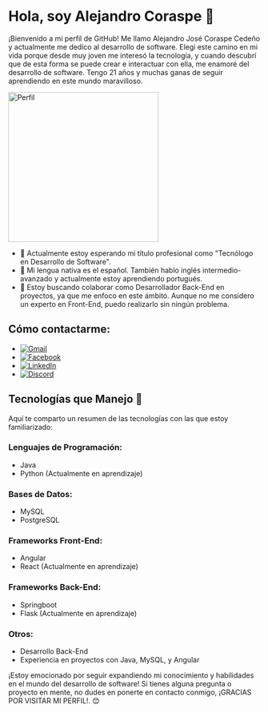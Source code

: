 # Hola, soy Alejandro Coraspe 👋

¡Bienvenido a mi perfil de GitHub! Me llamo Alejandro José Coraspe Cedeño y actualmente me dedico al desarrollo de software. Elegí este camino en mi vida porque desde muy joven me interesó la tecnología, y cuando descubrí que de esta forma se puede crear e interactuar con ella, me enamoré del desarrollo de software. Tengo 21 años y muchas ganas de seguir aprendiendo en este mundo maravilloso.

<img src="https://scontent.fcue3-1.fna.fbcdn.net/v/t1.6435-9/173829190_466003847983167_7727668210667380514_n.jpg?_nc_cat=102&ccb=1-7&_nc_sid=be3454&_nc_ohc=p8nNP4Fnaq0AX_flIXG&_nc_ht=scontent.fcue3-1.fna&oh=00_AfDQys3pjTtnalkB2UPL_qtYaYPdthUevnV_85flCuf5bQ&oe=65C678E7" alt="Perfil" width="300" height="300">

- 🔭 Actualmente estoy esperando mi título profesional como "Tecnólogo en Desarrollo de Software".
- 🌱 Mi lengua nativa es el español. También hablo inglés intermedio-avanzado y actualmente estoy aprendiendo portugués.
- 👯 Estoy buscando colaborar como Desarrollador Back-End en proyectos, ya que me enfoco en este ámbito. Aunque no me considero un experto en Front-End, puedo realizarlo sin ningún problema.

## Cómo contactarme:

- [![Gmail](https://img.shields.io/badge/Gmail-D14836?style=for-the-badge&logo=gmail&logoColor=white)](mailto:coraspe.alejandro2@gmail.com)
- [![Facebook](https://img.shields.io/badge/Facebook-1877F2?style=for-the-badge&logo=facebook&logoColor=white)](https://www.facebook.com/alejandro.coraspe.56)
- [![LinkedIn](https://img.shields.io/badge/LinkedIn-0077B5?style=for-the-badge&logo=linkedin&logoColor=white)](https://linkedin.com/in/alejandro-coraspe-a7176a242)
- [![Discord](https://img.shields.io/badge/Discord-7289DA?style=for-the-badge&logo=discord&logoColor=white)](discordapp.com/users/599778645455667220)

## Tecnologías que Manejo 🚀

Aquí te comparto un resumen de las tecnologías con las que estoy familiarizado:

### Lenguajes de Programación:
- Java
- Python (Actualmente en aprendizaje)

### Bases de Datos:
- MySQL
- PostgreSQL

### Frameworks Front-End:
- Angular
- React (Actualmente en aprendizaje)

### Frameworks Back-End:
- Springboot
- Flask (Actualmente en aprendizaje)

### Otros:
- Desarrollo Back-End
- Experiencia en proyectos con Java, MySQL, y Angular

¡Estoy emocionado por seguir expandiendo mi conocimiento y habilidades en el mundo del desarrollo de software! Si tienes alguna pregunta o proyecto en mente, no dudes en ponerte en contacto conmigo, ¡GRACIAS POR VISITAR MI PERFIL!. 😊
